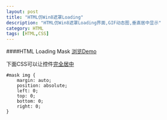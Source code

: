 ```yaml
---
layout: post
title: "HTML仿Win8遮罩Loading"
description: "HTML仿Win8遮罩Loading界面,GIF动态图,垂直居中显示"
category: HTML
tags: [HTML,CSS]
---
```

####HTML Loading Mask
[浏览Demo](../assets/mask-loading.html)

下面CSS可以让控件[完全居中](http://blog.jobbole.com/46574/)

	#mask img {
		margin: auto;
		position: absolute;
		left: 0;
		top: 0;
		bottom: 0;
		right: 0;
	}